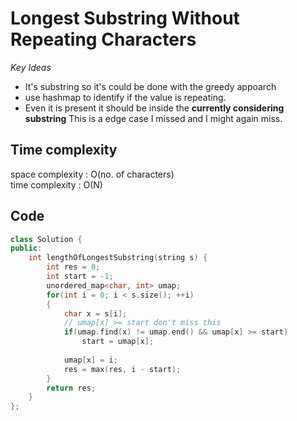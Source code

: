 #  Longest Substring Without Repeating Characters

*Key Ideas*  
- It's substring so it's could be done with the greedy appoarch
- use hashmap to identify if the value is repeating.
- Even it is present it should be inside the **currently considering
substring** This is a edge case I missed and I might again miss.

## Time complexity
space complexity : O(no. of characters)   
time complexity : O(N)

## Code

```cpp
class Solution {
public:
    int lengthOfLongestSubstring(string s) {
        int res = 0;
        int start = -1;
        unordered_map<char, int> umap;
        for(int i = 0; i < s.size(); ++i)
        {
            char x = s[i];
            // umap[x] >= start don't miss this
            if(umap.find(x) != umap.end() && umap[x] >= start)
                start = umap[x];
            
            umap[x] = i;
            res = max(res, i - start);
        }
        return res;
    }
};
```

